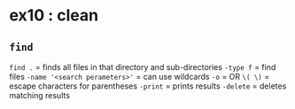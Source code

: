 # ex10 : clean

## ```find```
```find .``` = finds all files in that directory and sub-directories
```-type f``` = find files
```-name '<search perameters>'``` = can use wildcards
```-o``` = OR
```\( \)``` = escape characters for parentheses
```-print``` = prints results
```-delete``` = deletes matching results